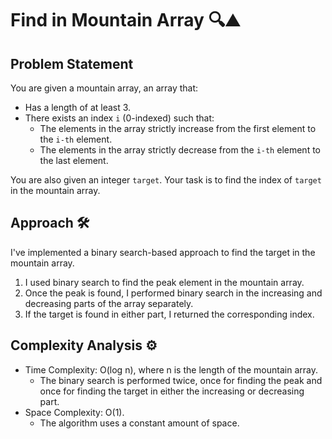 # Find in Mountain Array 🔍⛰️

## Problem Statement

You are given a mountain array, an array that:
- Has a length of at least 3.
- There exists an index `i` (0-indexed) such that:
  - The elements in the array strictly increase from the first element to the `i-th` element.
  - The elements in the array strictly decrease from the `i-th` element to the last element.

You are also given an integer `target`. Your task is to find the index of `target` in the mountain array.

## Approach 🛠️

I've implemented a binary search-based approach to find the target in the mountain array.

1. I used binary search to find the peak element in the mountain array.
2. Once the peak is found, I performed binary search in the increasing and decreasing parts of the array separately.
3. If the target is found in either part, I returned the corresponding index.

## Complexity Analysis ⚙️

- Time Complexity: O(log n), where n is the length of the mountain array.
  - The binary search is performed twice, once for finding the peak and once for finding the target in either the increasing or decreasing part.
- Space Complexity: O(1).
  - The algorithm uses a constant amount of space.
